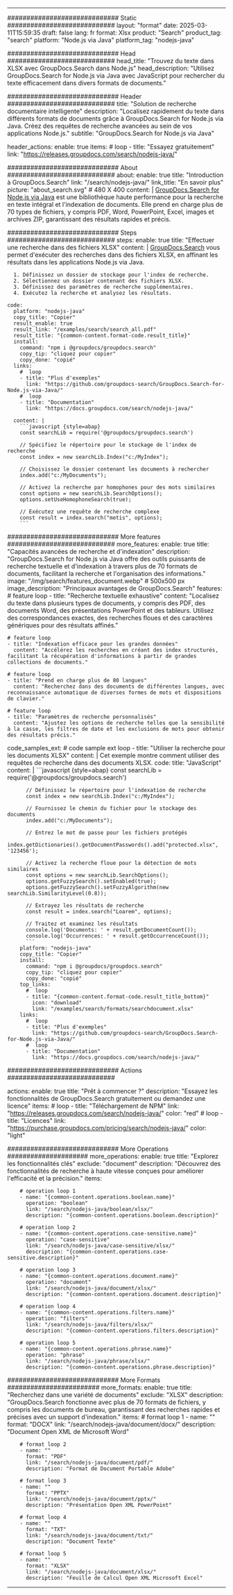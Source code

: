 
---
############################# Static ############################
layout: "format"
date:  2025-03-11T15:59:35
draft: false
lang: fr
format: Xlsx
product: "Search"
product_tag: "search"
platform: "Node.js via Java"
platform_tag: "nodejs-java"

############################# Head ############################
head_title: "Trouvez du texte dans XLSX avec GroupDocs.Search dans Node.js"
head_description: "Utilisez GroupDocs.Search for Node.js via Java avec JavaScript pour rechercher du texte efficacement dans divers formats de documents."

############################# Header ############################
title: "Solution de recherche documentaire intelligente" 
description: "Localisez rapidement du texte dans différents formats de documents grâce à GroupDocs.Search for Node.js via Java. Créez des requêtes de recherche avancées au sein de vos applications Node.js."
subtitle: "GroupDocs.Search for Node.js via Java" 

header_actions:
  enable: true
  items:
    #  loop
    - title: "Essayez gratuitement"
      link: "https://releases.groupdocs.com/search/nodejs-java/"
      
############################# About ############################
about:
    enable: true
    title: "Introduction à GroupDocs.Search"
    link: "/search/nodejs-java/"
    link_title: "En savoir plus"
    picture: "about_search.svg" # 480 X 400
    content: |
       [GroupDocs.Search for Node.js via Java](/search/nodejs-java/) est une bibliothèque haute performance pour la recherche en texte intégral et l'indexation de documents. Elle prend en charge plus de 70 types de fichiers, y compris PDF, Word, PowerPoint, Excel, images et archives ZIP, garantissant des résultats rapides et précis.

############################# Steps ############################
steps:
    enable: true
    title: "Effectuer une recherche dans des fichiers XLSX"
    content: |
      [GroupDocs.Search](/search/nodejs-java/) vous permet d'exécuter des recherches dans des fichiers XLSX, en affinant les résultats dans les applications Node.js via Java.
      
      1. Définissez un dossier de stockage pour l'index de recherche.
      2. Sélectionnez un dossier contenant des fichiers XLSX.
      3. Définissez des paramètres de recherche supplémentaires.
      4. Exécutez la recherche et analysez les résultats.
   
    code:
      platform: "nodejs-java"
      copy_title: "Copier"
      result_enable: true
      result_link: "/examples/search/search_all.pdf"
      result_title: "{common-content.format-code.result_title}"
      install:
        command: "npm i @groupdocs/groupdocs.search"
        copy_tip: "cliquez pour copier"
        copy_done: "copié"
      links:
        #  loop
        - title: "Plus d'exemples"
          link: "https://github.com/groupdocs-search/GroupDocs.Search-for-Node.js-via-Java/"
        #  loop
        - title: "Documentation"
          link: "https://docs.groupdocs.com/search/nodejs-java/"
          
      content: |
        ```javascript {style=abap}
        const searchLib = require('@groupdocs/groupdocs.search')

        // Spécifiez le répertoire pour le stockage de l'index de recherche
        const index = new searchLib.Index("c:/MyIndex");

        // Choisissez le dossier contenant les documents à rechercher
        index.add("c:/MyDocuments");

        // Activez la recherche par homophones pour des mots similaires
        const options = new searchLib.SearchOptions();
        options.setUseHomophoneSearch(true);

        // Exécutez une requête de recherche complexe
        const result = index.search("metis", options);
        ```            

############################# More features ############################
more_features:
  enable: true
  title: "Capacités avancées de recherche et d'indexation"
  description: "GroupDocs.Search for Node.js via Java offre des outils puissants de recherche textuelle et d'indexation à travers plus de 70 formats de documents, facilitant la recherche et l'organisation des informations."
  image: "/img/search/features_document.webp" # 500x500 px
  image_description: "Principaux avantages de GroupDocs.Search"
  features:
    # feature loop
    - title: "Recherche textuelle exhaustive"
      content: "Localisez du texte dans plusieurs types de documents, y compris des PDF, des documents Word, des présentations PowerPoint et des tableurs. Utilisez des correspondances exactes, des recherches floues et des caractères génériques pour des résultats affinés."

    # feature loop
    - title: "Indexation efficace pour les grandes données"
      content: "Accélérez les recherches en créant des index structurés, facilitant la récupération d'informations à partir de grandes collections de documents."

    # feature loop
    - title: "Prend en charge plus de 80 langues"
      content: "Recherchez dans des documents de différentes langues, avec reconnaissance automatique de diverses formes de mots et dispositions de clavier."

    # feature loop
    - title: "Paramètres de recherche personnalisés"
      content: "Ajustez les options de recherche telles que la sensibilité à la casse, les filtres de date et les exclusions de mots pour obtenir des résultats précis."
      
  code_samples_ext:
    # code sample ext loop
    - title: "Utiliser la recherche pour les documents XLSX"
      content: |
        Cet exemple montre comment utiliser des requêtes de recherche dans des documents XLSX.
      code:
        title: "JavaScript"
        content: |
          ```javascript {style=abap}
          const searchLib = require('@groupdocs/groupdocs.search')
          
          // Définissez le répertoire pour l'indexation de recherche
          const index = new searchLib.Index("c:/MyIndex");
              
          // Fournissez le chemin du fichier pour le stockage des documents
          index.add("c:/MyDocuments");

          // Entrez le mot de passe pour les fichiers protégés
          index.getDictionaries().getDocumentPasswords().add("protected.xlsx", '123456');

          // Activez la recherche floue pour la détection de mots similaires
          const options = new searchLib.SearchOptions();
          options.getFuzzySearch().setEnabled(true);
          options.getFuzzySearch().setFuzzyAlgorithm(new searchLib.SimilarityLevel(0.8));

          // Extrayez les résultats de recherche
          const result = index.search("Loarem", options);
          
          // Traitez et examinez les résultats
          console.log('Documents: ' + result.getDocumentCount());
          console.log('Occurrences: ' + result.getOccurrenceCount());
          ```
        platform: "nodejs-java"
        copy_title: "Copier"
        install:
          command: "npm i @groupdocs/groupdocs.search"
          copy_tip: "cliquez pour copier"
          copy_done: "copié"
        top_links:
          #  loop
          - title: "{common-content.format-code.result_title_bottom}"
            icon: "download"
            link: "/examples/search/formats/searchdocument.xlsx"
        links:
          #  loop
          - title: "Plus d'exemples"
            link: "https://github.com/groupdocs-search/GroupDocs.Search-for-Node.js-via-Java/"
          #  loop
          - title: "Documentation"
            link: "https://docs.groupdocs.com/search/nodejs-java/"
            

            


############################# Actions ############################

actions:
  enable: true
  title: "Prêt à commencer ?"
  description: "Essayez les fonctionnalités de GroupDocs.Search gratuitement ou demandez une licence"
  items:
    #  loop
    - title: "Téléchargement de NPM"
      link: "https://releases.groupdocs.com/search/nodejs-java/"
      color: "red"
        #  loop
    - title: "Licences"
      link: "https://purchase.groupdocs.com/pricing/search/nodejs-java/"
      color: "light"


############################# More Operations #####################
more_operations:
    enable: true
    title: "Explorez les fonctionnalités clés"
    exclude: "document"
    description: "Découvrez des fonctionnalités de recherche à haute vitesse conçues pour améliorer l'efficacité et la précision."
    items: 
          
        # operation loop 1
        - name: "{common-content.operations.boolean.name}"
          operation: "boolean"
          link: "/search/nodejs-java/boolean/xlsx/"
          description: "{common-content.operations.boolean.description}"

        # operation loop 2
        - name: "{common-content.operations.case-sensitive.name}"
          operation: "case-sensitive"
          link: "/search/nodejs-java/case-sensitive/xlsx/"
          description: "{common-content.operations.case-sensitive.description}"

        # operation loop 3
        - name: "{common-content.operations.document.name}"
          operation: "document"
          link: "/search/nodejs-java/document/xlsx/"
          description: "{common-content.operations.document.description}"

        # operation loop 4
        - name: "{common-content.operations.filters.name}"
          operation: "filters"
          link: "/search/nodejs-java/filters/xlsx/"
          description: "{common-content.operations.filters.description}"

        # operation loop 5
        - name: "{common-content.operations.phrase.name}"
          operation: "phrase"
          link: "/search/nodejs-java/phrase/xlsx/"
          description: "{common-content.operations.phrase.description}"
          
        
          
############################# More Formats ########################
more_formats:
    enable: true
    title: "Recherchez dans une variété de documents"
    exclude: "XLSX"
    description: "GroupDocs.Search fonctionne avec plus de 70 formats de fichiers, y compris les documents de bureau, garantissant des recherches rapides et précises avec un support d'indexation."
    items: 
        # format loop 1
        - name: ""
          format: "DOCX"
          link: "/search/nodejs-java/document/docx/"
          description: "Document Open XML de Microsoft Word"
          
        # format loop 2
        - name: ""
          format: "PDF"
          link: "/search/nodejs-java/document/pdf/"
          description: "Format de Document Portable Adobe"
          
        # format loop 3
        - name: ""
          format: "PPTX"
          link: "/search/nodejs-java/document/pptx/"
          description: "Présentation Open XML PowerPoint"

        # format loop 4
        - name: ""
          format: "TXT"
          link: "/search/nodejs-java/document/txt/"
          description: "Document Texte"
          
        # format loop 5
        - name: ""
          format: "XLSX"
          link: "/search/nodejs-java/document/xlsx/"
          description: "Feuille de Calcul Open XML Microsoft Excel"
  

---